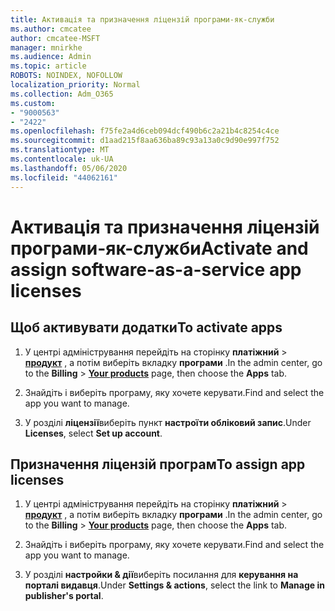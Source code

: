 ```yaml
---
title: Активація та призначення ліцензій програми-як-служби
ms.author: cmcatee
author: cmcatee-MSFT
manager: mnirkhe
ms.audience: Admin
ms.topic: article
ROBOTS: NOINDEX, NOFOLLOW
localization_priority: Normal
ms.collection: Adm_O365
ms.custom:
- "9000563"
- "2422"
ms.openlocfilehash: f75fe2a4d6ceb094dcf490b6c2a21b4c8254c4ce
ms.sourcegitcommit: d1aad215f8aa636ba89c93a13a0c9d90e997f752
ms.translationtype: MT
ms.contentlocale: uk-UA
ms.lasthandoff: 05/06/2020
ms.locfileid: "44062161"
---
```

# <a name="activate-and-assign-software-as-a-service-app-licenses"></a><span data-ttu-id="d896b-102">Активація та призначення ліцензій програми-як-служби</span><span class="sxs-lookup"><span data-stu-id="d896b-102">Activate and assign software-as-a-service app licenses</span></span> 

## <a name="to-activate-apps"></a><span data-ttu-id="d896b-103">Щоб активувати додатки</span><span class="sxs-lookup"><span data-stu-id="d896b-103">To activate apps</span></span>

1. <span data-ttu-id="d896b-104">У центрі адміністрування перейдіть на сторінку **платіжний** > **[продукт](https://go.microsoft.com/fwlink/p/?linkid=842054)** , а потім виберіть вкладку **програми** .</span><span class="sxs-lookup"><span data-stu-id="d896b-104">In the admin center, go to the **Billing** > **[Your products](https://go.microsoft.com/fwlink/p/?linkid=842054)** page, then choose the **Apps** tab.</span></span>

2. <span data-ttu-id="d896b-105">Знайдіть і виберіть програму, яку хочете керувати.</span><span class="sxs-lookup"><span data-stu-id="d896b-105">Find and select the app you want to manage.</span></span>

3. <span data-ttu-id="d896b-106">У розділі **ліцензії**виберіть пункт **настроїти обліковий запис**.</span><span class="sxs-lookup"><span data-stu-id="d896b-106">Under **Licenses**, select **Set up account**.</span></span>  

## <a name="to-assign-app-licenses"></a><span data-ttu-id="d896b-107">Призначення ліцензій програм</span><span class="sxs-lookup"><span data-stu-id="d896b-107">To assign app licenses</span></span>

1. <span data-ttu-id="d896b-108">У центрі адміністрування перейдіть на сторінку **платіжний** > **[продукт](https://go.microsoft.com/fwlink/p/?linkid=842054)** , а потім виберіть вкладку **програми** .</span><span class="sxs-lookup"><span data-stu-id="d896b-108">In the admin center, go to the **Billing** > **[Your products](https://go.microsoft.com/fwlink/p/?linkid=842054)** page, then choose the **Apps** tab.</span></span>

2. <span data-ttu-id="d896b-109">Знайдіть і виберіть програму, яку хочете керувати.</span><span class="sxs-lookup"><span data-stu-id="d896b-109">Find and select the app you want to manage.</span></span>  

3. <span data-ttu-id="d896b-110">У розділі **настройки & дії**виберіть посилання для **керування на порталі видавця**.</span><span class="sxs-lookup"><span data-stu-id="d896b-110">Under **Settings & actions**, select the link to **Manage in publisher's portal**.</span></span>